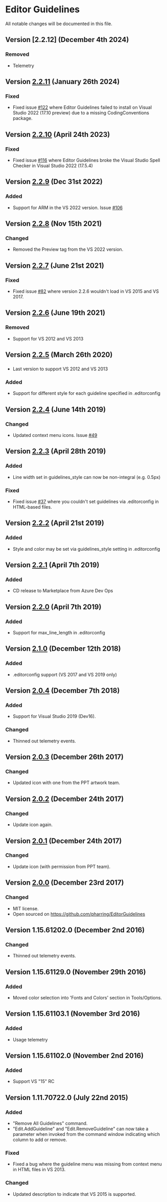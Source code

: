 # Editor Guidelines
All notable changes will be documented in this file.

## Version [2.2.12] (December 4th 2024)
### Removed
- Telemetry

## Version [2.2.11] (January 26th 2024)
### Fixed
- Fixed issue [#122](https://github.com/pharring/EditorGuidelines/issues/122) where Editor Guidelines failed to install on Visual Studio 2022 (17.10 preview) due to a missing CodingConventions package.

## Version [2.2.10] (April 24th 2023)
### Fixed
- Fixed issue [#116](https://github.com/pharring/EditorGuidelines/issues/116) where Editor Guidelines broke the Visual Studio Spell Checker in Visual Studio 2022 (17.5.4)

## Version [2.2.9] (Dec 31st 2022)
### Added
- Support for ARM in the VS 2022 version. Issue [#106](https://github.com/pharring/EditorGuidelines/issues/106)

## Version [2.2.8] (Nov 15th 2021)
### Changed
- Removed the Preview tag from the VS 2022 version.

## Version [2.2.7] (June 21st 2021)
### Fixed
- Fixed issue [#82](https://github.com/pharring/EditorGuidelines/issues/82) where version 2.2.6 wouldn't load in VS 2015 and VS 2017.

## Version [2.2.6] (June 19th 2021)
### Removed
- Support for VS 2012 and VS 2013

## Version [2.2.5] (March 26th 2020)
###
- Last version to support VS 2012 and VS 2013

### Added
- Support for different style for each guideline specified in .editorconfig

## Version [2.2.4] (June 14th 2019)
### Changed
- Updated context menu icons. Issue [#49](https://github.com/pharring/EditorGuidelines/issues/49)

## Version [2.2.3] (April 28th 2019)
### Added
- Line width set in guidelines_style can now be non-integral (e.g. 0.5px)

### Fixed
- Fixed issue [#37](https://github.com/pharring/EditorGuidelines/issues/37) where you couldn't set guidelines via .editorconfig in HTML-based files.

## Version [2.2.2] (April 21st 2019)
### Added
- Style and color may be set via guidelines_style setting in .editorconfig

## Version [2.2.1] (April 7th 2019)
### Added
- CD release to Marketplace from Azure Dev Ops

## Version [2.2.0] (April 7th 2019)
### Added
- Support for max_line_length in .editorconfig

## Version [2.1.0] (December 12th 2018)
### Added
- .editorconfig support (VS 2017 and VS 2019 only)

## Version [2.0.4] (December 7th 2018)
### Added
- Support for Visual Studio 2019 (Dev16).

### Changed
- Thinned out telemetry events.

## Version [2.0.3] (December 26th 2017)
### Changed
- Updated icon with one from the PPT artwork team.

## Version [2.0.2] (December 24th 2017)
### Changed
- Update icon again.

## Version [2.0.1] (December 24th 2017)
### Changed
- Update icon (with permission from PPT team).

## Version [2.0.0] (December 23rd 2017)
### Changed
- MIT license.
- Open sourced on https://github.com/pharring/EditorGuidelines

## Version 1.15.61202.0  (December 2nd 2016)
### Changed
- Thinned out telemetry events.

## Version 1.15.61129.0  (November 29th 2016)
### Added
- Moved color selection into 'Fonts and Colors' section in Tools/Options.

## Version 1.15.61103.1  (November 3rd 2016)
### Added
- Usage telemetry

## Version 1.15.61102.0  (November 2nd 2016)
### Added
- Support VS "15" RC

## Version 1.11.70722.0  (July 22nd 2015)
### Added
- "Remove All Guidelines" command.
- "Edit.AddGuideline" and "Edit.RemoveGuideline" can now take a parameter when invoked from the command window indicating which column to add or remove.

### Fixed
- Fixed a bug where the guideline menu was missing from context menu in HTML files in VS 2013.

### Changed
- Updated description to indicate that VS 2015 is supported.

[2.2.11]: https://github.com/pharring/EditorGuidelines/compare/2.2.9..2.2.11
[2.2.10]: https://github.com/pharring/EditorGuidelines/compare/2.2.9..2.2.10
[2.2.9]: https://github.com/pharring/EditorGuidelines/compare/2.2.8..2.2.9
[2.2.8]: https://github.com/pharring/EditorGuidelines/compare/2.2.7..2.2.8
[2.2.7]: https://github.com/pharring/EditorGuidelines/compare/2.2.6..2.2.7
[2.2.6]: https://github.com/pharring/EditorGuidelines/compare/2.2.5..2.2.6
[2.2.5]: https://github.com/pharring/EditorGuidelines/compare/2.2.4..2.2.5
[2.2.4]: https://github.com/pharring/EditorGuidelines/compare/2.2.3..2.2.4
[2.2.3]: https://github.com/pharring/EditorGuidelines/compare/2.2.2..2.2.3
[2.2.2]: https://github.com/pharring/EditorGuidelines/compare/2.2.1..2.2.2
[2.2.1]: https://github.com/pharring/EditorGuidelines/compare/2.2.0..2.2.1
[2.2.0]: https://github.com/pharring/EditorGuidelines/compare/2.1.0..2.2.0
[2.1.0]: https://github.com/pharring/EditorGuidelines/compare/2.0.4..2.1.0
[2.0.4]: https://github.com/pharring/EditorGuidelines/compare/v2.0.3..2.0.4
[2.0.3]: https://github.com/pharring/EditorGuidelines/compare/v2.0.2..v2.0.3
[2.0.2]: https://github.com/pharring/EditorGuidelines/compare/v2.0.1..v2.0.2
[2.0.1]: https://github.com/pharring/EditorGuidelines/compare/v2.0.0..v2.0.1
[2.0.0]: https://github.com/pharring/EditorGuidelines/releases/tag/v2.0.0
